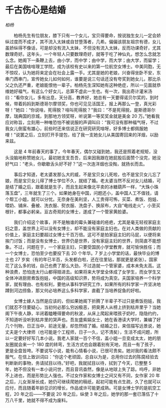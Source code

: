 # 千古伤心是结婚

*柏杨*

　　柏杨先生有位朋友，膝下只有一个女儿，宝贝得要命，按说独生女儿一定会娇纵过度而不成才，其不流入太妹或自甘堕落者，几希。偏偏该朋友祖宗有德，女儿虽娇纵得不像话，可是却没有流入太妹，不但没有流入太妹，反而功课奇好，尤其数理奇好。这年头，一个年轻人只要数理奇好，就等于吃了神仙丸，想怎么念就怎么念。她阁下一条鞭上去，由小学，而中学；由中学，而大学；由大学，而留学；最后在美国啥啥理工学院，成为该校有史以来的第一位航空女博士。中美同胞，无不惊叹，认为她将来定会在社会上露一手。尤其是她的老娘，兴奋得坐卧不安，东串门西串门，宣传她女儿如何如何，谁要是说三句话还没有夸奖到她女儿，那比杀父之仇还严重，老娘能恨他一辈子。柏杨先生深知她有这种绝症，所以一见面就恭维她好福气，有这么个好女儿，总算不虚此一生也。有一次，我出奇计灌米汤曰：“看你女儿，多有出息，天分高，教养好，她总有一天要得诺贝尔奖的，到时候，带着妈妈到斯德哥尔摩领奖，你也可见见活国王，报上再那么一登，真光彩呀！”她曰：“你说啥，死得脱？啥叫死得脱？”我曰：“不是死得脱，是斯德哥尔摩，瑞典国的京城，到那地方领奖呀，听说第一等奖奖金就是美金 20 万。”她看我应对称旨，立刻用一种唯恐怕不被说服的声调叫曰：“我可没有那种福气呀，不过我女儿倒蛮有雄心，前些时还来信说正在研究研究啥呀，好多博士都佩服她哩！”说罢之后，立刻打开手提包，给了我一支她女儿从美国寄回来的洋烟，以励来兹。

　　这是 4 年前春天的事了，今年春天，偶尔又碰到她，我还是照着老规矩，没头没脑地称赞她女儿，最初她支支吾吾，后来因我跟在她屁股后面赞个没完，她没好气曰：“老头，你歇歇舌头好不好？”这一次连洋烟也没掏，就扬长而去。

　　事后才知道，老太婆发那么大的威，不是宝贝女儿死啦，也不是宝贝女儿忘了娘，而是宝贝女儿得了博士学位不久，就结了婚。老太婆当然不反对女儿结婚，可是结了婚之后，跟着就是生子，而且生起来像北平卖的冰糖葫芦一样，“大珠小珠落玉盘”，三年就生了三个。如果她身在中国，问题还小，盖中国人工不值钱，请个帮工小姐，就可以分忧。无奈身在美利坚，人工贵得可怖，买菜、煮饭、抱娃、喂奶、铺床、叠被、洗衣服、熨衣服、洗盘子、换尿布，大自“电线走火”，小至买根针，都事必躬亲。亘古奇观的女博士，遂成了一个管家黄脸婆。

　　我们介绍这个故事，并不是触谁的霉头兼碰谁的疮疤，尤其是毫无轻视家庭主妇之意，盖世界上可以没有女博士，却不能没有家庭主妇也。在对人类做的贡献的价值上，家庭主妇要超过女博士千百万倍。这可不是拍家庭主妇的马屁，以便将来挨门讨饭；而是没有女博士，世界仍是世界，没有家庭主妇的世界，则简直不能想象。不过，问题在于，一个家庭主妇，只要受国民小学堂教育，就可愉快胜任；而一个女博士，恐怕至少也要投下去 20 个年华。7 岁上小学堂的话，最快毕业的博士也 27 岁矣（有的年已半百，头发都白啦，还在往里钻，那就更是紧张）。国家花了这么多的钱，自己也费了那么大劲，不过造就一个管家婆，成本未免太高。这种浪费，恐怕连太行山都得赔进去。如果将来大学堂全体成了女学生，而女学生又全体冲进厨房煮饭抱娃，中国的高级知识界，势将成为真空。夫国家培养一个科学家，就有理由、也有权利，要他从事科学研究工作，如果所有的科学家一齐坚决地蹲到河边捞鱼，那又何必培养这么多科学家，直截了当培养捉鱼的好啦。

　　女博士嫁人当然是应该的，但如果她阁下折腾了半辈子不过只是煮饭抱娃，我们就忍不住要疑心，当初何必那么穷凶极恶，把臭男人从榜上挤到枯井里乎？当她阁下午夜人静，半闭着瞌睡得要命的秋波，从床上爬起来喂孩子奶时，隐隐约约，不知道听没听到枯井里的哭声也。吾友盛紫娟女士，她在香港读大学时，兼编了好几个刊物，日正当中，前途无量，却忽然结了婚。结婚之日，来信描写远景说，她丈夫是个大律师（也可能是个工程师，日子一久，记不清矣），生活不成问题，所以一定要好好写几本小说。我老人家就一百个不信，盖小姐一旦变成太太，她的朋友圈就会来一个 180 度的转弯，生活方式也会跟着别有天地，而且一有了孩子，更是全盘皆垮。不要说写小说，能有心情看小说，已很可贵矣。她对我的看法颇不服气，在信上致训词曰：“你这个老顽固，总自以为是，总用你过去的陈腐经验去判断新的事物，务请拭目以待。”好吧，我就拭目以待，拭到了今天，已整整 5 年，她不但没有一本小说问世，而且音讯杳然，像是从地球上失了踪。呜呼，非她不上进也，而是形势比人强也。不过女作家和女博士之间又有不同，女作家 20 年之后，儿女渐渐长成，她仍可继续爬她的稿纸，起初可能有点生疏，久了也就可以应付，而且随着年龄见识的增长，作品或许可能更成熟。可是女博士学的是航空工程，20 年之后——不要说 20 年之后，纵使 3 年之后，她学的那一套已落伍了十万八千里，她就不得不成为废料。